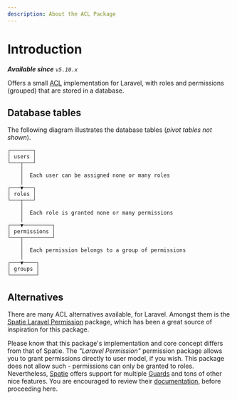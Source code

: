 ```yaml
---
description: About the ACL Package
---
```


# Introduction

_**Available since** `v5.10.x`_

Offers a small [ACL](https://da.wikipedia.org/wiki/Access_control_list) implementation for Laravel, with roles and permissions (grouped) that are stored in a database.

## Database tables

The following diagram illustrates the database tables (_pivot tables not shown_).

```
┌───────┐
│ users │
└───┬───┘
    │
    │  Each user can be assigned none or many roles
    │
┌───▼───┐
│ roles │
└───┬───┘
    │
    │  Each role is granted none or many permissions
    │
┌───▼─────────┐
│ permissions │
└───┬─────────┘
    │
    │  Each permission belongs to a group of permissions
    │
┌───▼────┐
│ groups │
└────────┘
```

## Alternatives

There are many ACL alternatives available, for Laravel.
Amongst them is the [Spatie Laravel Permission](https://packagist.org/packages/spatie/laravel-permission) package, which has been a great source of inspiration for this package.

Please know that this package's implementation and core concept differs from that of Spatie.
The _"Laravel Permission"_ permission package allows you to grant permissions directly to user model, if you wish. This package does not allow such - permissions can only be granted to roles.
Nevertheless, [Spatie](https://packagist.org/packages/spatie/laravel-permission) offers support for multiple [Guards](https://spatie.be/docs/laravel-permission/v4/basic-usage/multiple-guards) and tons of other nice features.
You are encouraged to review their [documentation](https://spatie.be/docs/laravel-permission/v4/introduction), before proceeding here. 
